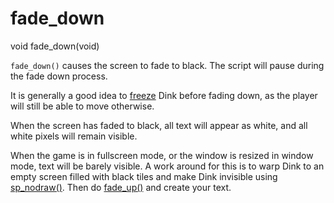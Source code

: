 # fade_down

<Prototype>void fade_down(void)</Prototype>

`fade_down()` causes the screen to fade to black. The script will pause during the fade down process.

It is generally a good idea to [freeze](./freeze.md) Dink before fading down, as the player will still be able to move otherwise.

When the screen has faded to black, all text will appear as white, and all white pixels will remain visible.

<VersionInfo freedink="all">

When the game is in fullscreen mode, or the window is resized in window mode, text will be barely visible. A work around for this is to warp Dink to an empty screen filled with black tiles and make Dink invisible using [sp_nodraw()](./sp-nodraw.md). Then do [fade_up()](./fade-up.md) and create your text.

</VersionInfo>
